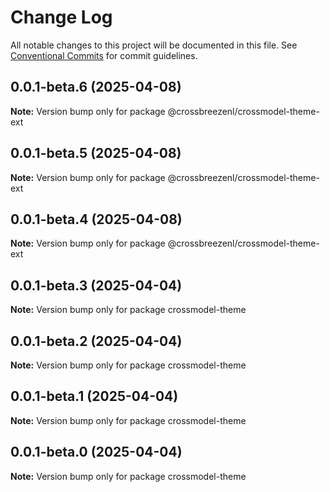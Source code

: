 # Change Log

All notable changes to this project will be documented in this file.
See [Conventional Commits](https://conventionalcommits.org) for commit guidelines.

## 0.0.1-beta.6 (2025-04-08)

**Note:** Version bump only for package @crossbreezenl/crossmodel-theme-ext

## 0.0.1-beta.5 (2025-04-08)

**Note:** Version bump only for package @crossbreezenl/crossmodel-theme-ext

## 0.0.1-beta.4 (2025-04-08)

**Note:** Version bump only for package @crossbreezenl/crossmodel-theme-ext

## 0.0.1-beta.3 (2025-04-04)

**Note:** Version bump only for package crossmodel-theme

## 0.0.1-beta.2 (2025-04-04)

**Note:** Version bump only for package crossmodel-theme

## 0.0.1-beta.1 (2025-04-04)

**Note:** Version bump only for package crossmodel-theme

## 0.0.1-beta.0 (2025-04-04)

**Note:** Version bump only for package crossmodel-theme
